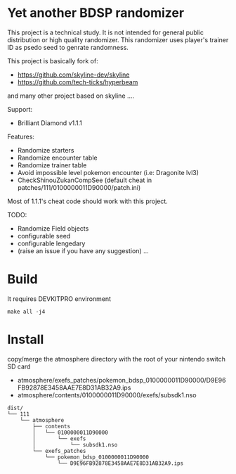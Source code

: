 # Yet another BDSP randomizer
This project is a technical study.
It is not intended for general public distribution or high quality randomizer.
This randomizer uses player's trainer ID as psedo seed to genrate randomness.

This project is basically fork of:
* https://github.com/skyline-dev/skyline
* https://github.com/tech-ticks/hyperbeam

and many other project based on skyline ....

Support:
* Brilliant Diamond v1.1.1

Features:
* Randomize starters
* Randomize encounter table
* Randomize trainer table
* Avoid impossible level pokemon encounter (i.e: Dragonite lvl3)
* CheckShinouZukanCompSee (default cheat in patches/111/0100000011D90000/patch.ini)

Most of 1.1.1's cheat code should work with this project.

TODO:
* Randomize Field objects
* configurable seed
* configurable lengedary
* (raise an issue if you have any suggestion) ...

# Build
It requires DEVKITPRO environment
```
make all -j4
```

# Install
copy/merge the atmosphere directory with the root of your nintendo switch SD card 
* atmosphere/exefs_patches/pokemon_bdsp_0100000011D90000/D9E96FB92878E3458AAE7E8D31AB32A9.ips
* atmosphere/contents/0100000011D90000/exefs/subsdk1.nso
```
dist/
└── 111
    └── atmosphere
        ├── contents
        │   └── 0100000011D90000
        │       └── exefs
        │           └── subsdk1.nso
        └── exefs_patches
            └── pokemon_bdsp_0100000011D90000
                └── D9E96FB92878E3458AAE7E8D31AB32A9.ips
```
